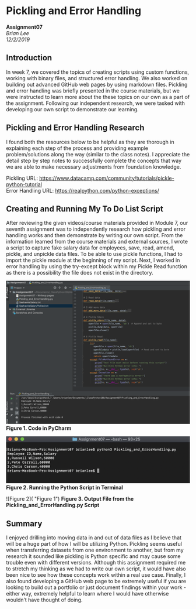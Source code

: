 # Pickling and Error Handling
**Assignment07**  
*Brian Lee*  
*12/2/2019*   

## Introduction
In week 7, we covered the topics of creating scripts using custom functions, working with binary files, and structured error handling. We also worked on building out advanced GitHub web pages by using markdown files. Pickling and error handling was briefly presented in the course materials, but we were instructed to learn more about the these topics on our own as a part of the assignment. Following our independent research, we were tasked with developing our own script to demonstrate our learning.

## Pickling and Error Handling Research
I found both the resources below to be helpful as they are thorough in explaining each step of the process and providing example problem/solutions along the way (similar to the class notes). I appreciate the detail step by step notes to successfully complete the concepts that way we are able to make necessary adjustments from foundation knowledge.

Pickling URL: https://www.datacamp.com/community/tutorials/pickle-python-tutorial  
Error Handling URL: https://realpython.com/python-exceptions/

## Creating and Running My To Do List Script
After reviewing the given videos/course materials provided in Module 7, our seventh assignment was to independently research how pickling and error handling works and then demonstrate by writing our own script. From the information learned from the course materials and external sources, I wrote a script to capture fake salary data for employees, save, read, amend, pickle, and unpickle data files. To be able to use pickle functions, I had to import the pickle module at the beginning of my script. Next, I worked in error handling by using the try-except block within my Pickle Read function as there is a possibility the file does not exist in the directory.

![Figure 1](https://github.com/bslee6555/IntroToProg-Python_Mod07/blob/master/docs/Screen%20Shot%202019-12-02%20at%2011.09.35%20AM.png "Figure 1")
**Figure 1. Code in PyCharm**

![Figure 2](https://github.com/bslee6555/IntroToProg-Python_Mod07/blob/master/docs/Screen%20Shot%202019-12-02%20at%2011.12.03%20AM.png "Figure 1")
**Figure 2. Running the Python Script in Terminal**

![Figure 2](  "Figure 1")
**Figure 3. Output File from the Pickling_and_ErrorHandling.py Script**

## Summary
I enjoyed drilling into moving data in and out of data files as I believe that will be a huge part of how I will be utilizing Python. Pickling seems useful when transferring datasets from one environment to another, but from my research it sounded like pickling is Python specific and may cause some trouble even with different versions. Although this assignment required me to stretch my thinking as we had to write our own script, it would have also been nice to see how these concepts work within a real use case. Finally, I also found developing a GitHub web page to be extremely useful if you are looking to build out a portfolio or just document findings within your work - either way, extremely helpful to learn where I would have otherwise wouldn’t have thought of doing.
